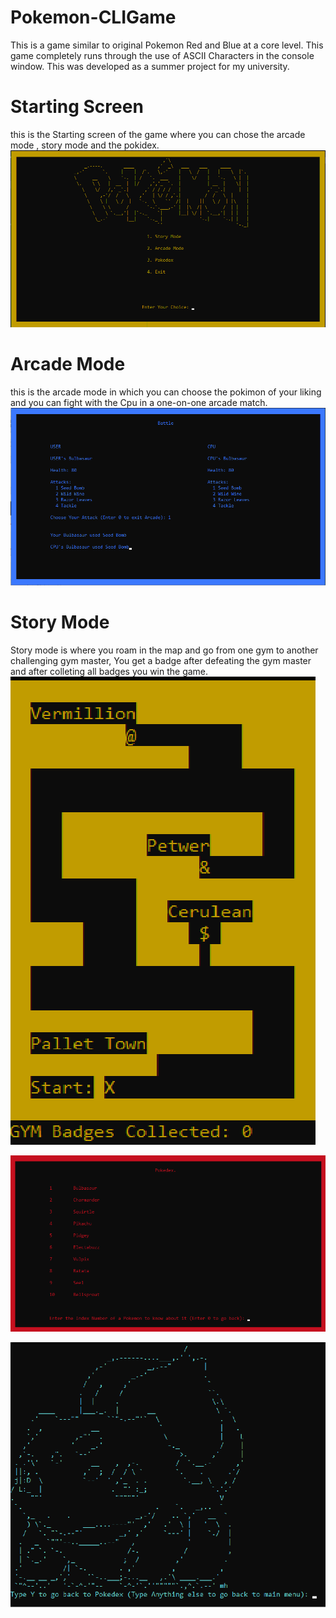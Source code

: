 # Pokemon-CLIGame
This is a game similar to original Pokemon Red and Blue at a core level. This game completely runs through the use of ASCII Characters in the console window.  This was developed as a summer project for my university.

# Starting Screen
  this is the Starting screen of the game where you can chose the arcade mode , story mode and the pokidex.
  ![](image/Home.png)
  
# Arcade Mode
  this is the arcade mode in which you can choose the pokimon of your liking and you can fight with the Cpu in a one-on-one arcade match.
  ![](image/arcade.png)
# Story Mode
  Story mode is where you roam in the map and go from one gym to another challenging gym master, You get a badge after defeating the gym master and after colleting all     badges you win the game.
  ![](image/Map.png)

![](image/pokidex.png)

![](image/ascii.png)
